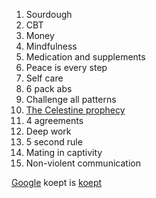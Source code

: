 1. Sourdough 
 2. CBT 
 3. Money
 4. Mindfulness
 5. Medication and supplements
 6. Peace is every step
 7. Self care
 8. 6 pack abs
 9. Challenge all patterns
 10. [The Celestine prophecy](https://en.wikipedia.org/wiki/The_Celestine_Prophecy)
 11. 4 agreements
 12. Deep work
 13. 5 second rule
 14. Mating in captivity
 15. Non-violent communication

[Google][] koept is [koept][]


[Google]: http://google.com/
[koept]: http://koe.pt


[comment]: # (This actually is the most platform independent comment)


<!--stackedit_data:
eyJkaXNjdXNzaW9ucyI6eyJmRFE5NGtxMUZBaWtFSGx3Ijp7In
N0YXJ0Ijo0LCJlbmQiOjEzLCJ0ZXh0IjoiU291cmRvdWdoIn19
LCJjb21tZW50cyI6eyJxbGNacGhRdnJiV0o5QnVjIjp7ImRpc2
N1c3Npb25JZCI6ImZEUTk0a3ExRkFpa0VIbHciLCJzdWIiOiJn
aDoxMTQzNDQiLCJ0ZXh0IjoiQWRkIGluc3RydWN0aW9ucy4iLC
JjcmVhdGVkIjoxNTQyMDI2NzIyMTIyfX0sImhpc3RvcnkiOlst
MTI3MzgyODUzMSwxMDExMzc5MTYsMTk1NDM0ODU0NSwtMjA5MT
czOTg0MSwtMTk2MDI1MTMwMCwtMTMzMjY1MDQwNCwtNjM0MzQx
OTQyLC0xNTU2MjYyNTA2XX0=
-->